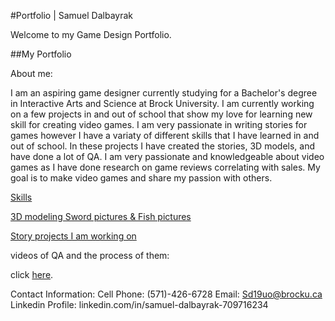 #Portfolio | Samuel Dalbayrak

 Welcome to my Game Design Portfolio.
 
 ##My Portfolio

 About me:
 
I am an aspiring game designer currently studying for a Bachelor's degree in Interactive Arts and Science at Brock University. I am currently working on a few projects in and out of school that show my love for learning new skill for creating video games. I am very passionate in writing stories for games however I have a variaty of different skills that I have learned in and out of school. In these projects I have created the stories, 3D models, and have done a lot of QA. I am very passionate and knowledgeable about video games as I have done research on game reviews correlating with sales. My goal is to make video games and share my passion with others.

<a href = "https://github.com/Samuelbly/Portfolio/wiki/Skills"> Skills</a>
 
 <a href = "https://github.com/Samuelbly/Portfolio/wiki/3D-Modeling">3D modeling Sword pictures & Fish pictures</a>

 <a href = "https://github.com/Samuelbly/Portfolio/wiki/Story-projects-I-am-working-on"> Story projects I am working on</a>
  

videos of QA and the process of them:







 
 
 click [here](https://samuelbly.github.io/Portfolio//Portfolio_builds/Game_Design_Portfolio/Portfolio3.html).

 Contact Information:
Cell Phone: (571)-426-6728
Email: Sd19uo@brocku.ca
Linkedin Profile: linkedin.com/in/samuel-dalbayrak-709716234
